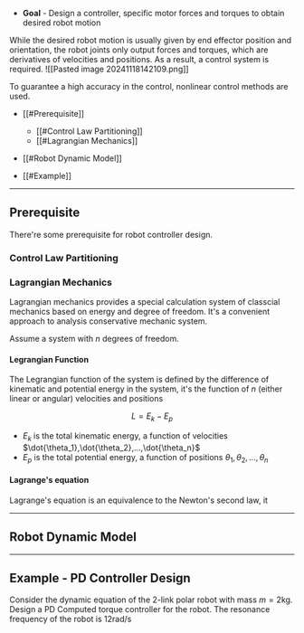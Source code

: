 + **Goal** - Design a controller, specific motor forces and torques to obtain desired robot motion

While the desired robot motion is usually given by end effector position and orientation, the robot joints only output forces and torques, which are derivatives of velocities and positions. As a result, a control system is required.
![[Pasted image 20241118142109.png]]

To guarantee a high accuracy in the control, nonlinear control methods are used.

+ [[#Prerequisite]]
	+ [[#Control Law Partitioning]]
	+ [[#Lagrangian Mechanics]]
+ [[#Robot Dynamic Model]]


+ [[#Example]]


---
## Prerequisite 

There're some prerequisite for robot controller design.

### Control Law Partitioning



### Lagrangian Mechanics

Lagrangian mechanics provides a special calculation system of classcial mechanics based on energy and degree of freedom. It's a convenient approach to analysis conservative mechanic system.

Assume a system with $n$ degrees of freedom.

#### Legrangian Function

The Legrangian function of the system is defined by the difference of kinematic and potential energy in the system, it's the function of $n$ (either linear or angular) velocities and positions

$$L=E_k-E_p$$

+ $E_k$ is the total kinematic energy, a function of velocities $\dot{\theta_1},\dot{\theta_2},...,\dot{\theta_n}$
+ $E_p$ is the total potential energy, a function of positions $\theta_1,\theta_2,...,\theta_n$

#### Lagrange's equation

Lagrange's equation is an equivalence to the Newton's second law, it



---
## Robot Dynamic Model





---
## Example - PD Controller Design

Consider the dynamic equation of the 2-link polar robot with mass $m = 2\mathrm{kg}$. Design a PD Computed torque controller for the robot. The resonance frequency of the robot is $12\mathrm{rad/s}$

